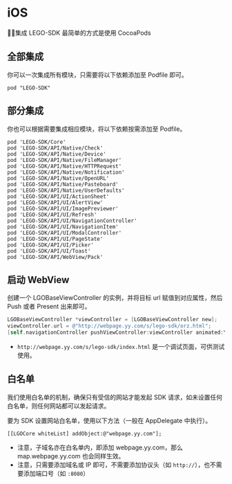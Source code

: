 # iOS

集成 LEGO-SDK 最简单的方式是使用 CocoaPods

## 全部集成

你可以一次集成所有模块，只需要将以下依赖添加至 Podfile 即可。

```
pod "LEGO-SDK"
```

## 部分集成

你也可以根据需要集成相应模块，将以下依赖按需添加至 Podfile。

```
pod 'LEGO-SDK/Core'
pod 'LEGO-SDK/API/Native/Check'
pod 'LEGO-SDK/API/Native/Device'
pod 'LEGO-SDK/API/Native/FileManager'
pod 'LEGO-SDK/API/Native/HTTPRequest'
pod 'LEGO-SDK/API/Native/Notification'
pod 'LEGO-SDK/API/Native/OpenURL'
pod 'LEGO-SDK/API/Native/Pasteboard'
pod 'LEGO-SDK/API/Native/UserDefaults'
pod 'LEGO-SDK/API/UI/ActionSheet'
pod 'LEGO-SDK/API/UI/AlertView'
pod 'LEGO-SDK/API/UI/ImagePreviewer'
pod 'LEGO-SDK/API/UI/Refresh'
pod 'LEGO-SDK/API/UI/NavigationController'
pod 'LEGO-SDK/API/UI/NavigationItem'
pod 'LEGO-SDK/API/UI/ModalController'
pod 'LEGO-SDK/API/UI/PageState'
pod 'LEGO-SDK/API/UI/Picker'
pod 'LEGO-SDK/API/UI/Toast'
pod 'LEGO-SDK/API/WebView/Pack'
```

## 启动 WebView

创建一个 LGOBaseViewController 的实例，并将目标 url 赋值到对应属性，然后 Push 或者 Present 出来即可。

```objectivec
LGOBaseViewController *viewController = [LGOBaseViewController new];
viewController.url = @"http://webpage.yy.com/s/lego-sdk/orz.html";
[self.navigationController pushViewController:viewController animated:YES];
```

* ```http://webpage.yy.com/s/lego-sdk/index.html``` 是一个调试页面，可供测试使用。

## 白名单

我们使用白名单的机制，确保只有受信的网站才能发起 SDK 请求，如未设置任何白名单，则任何网站都可以发起请求。

要为 SDK 设置网站白名单，使用以下方法（一般在 AppDelegate 中执行）。

```
[[LGOCore whiteList] addObject:@"webpage.yy.com"];
```

* 注意，子域名亦在白名单内，即添加 webpage.yy.com，那么 map.webpage.yy.com 也会同样生效。
* 注意，只需要添加域名或 IP 即可，不需要添加协议头（如 ```http://```），也不需要添加端口号（如 ```:8080```）
